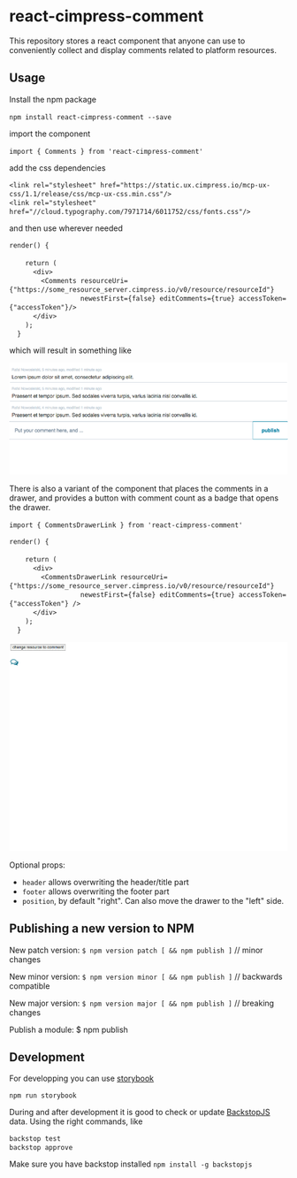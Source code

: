 # react-cimpress-comment

This repository stores a react component that anyone can use to conveniently collect and display comments related to platform resources.

## Usage

Install the npm package

`npm install react-cimpress-comment --save`

import the component

`import { Comments } from 'react-cimpress-comment'`

add the css dependencies

```
<link rel="stylesheet" href="https://static.ux.cimpress.io/mcp-ux-css/1.1/release/css/mcp-ux-css.min.css"/>
<link rel="stylesheet" href="//cloud.typography.com/7971714/6011752/css/fonts.css"/>
```

and then use wherever needed

    render() {

        return (
          <div>
            <Comments resourceUri={"https://some_resource_server.cimpress.io/v0/resource/resourceId"}
                      newestFirst={false} editComments={true} accessToken={"accessToken"}/>
          </div>
        );
      }

which will result in something like

![Demo](./demo.gif)

There is also a variant of the component that places the comments in a drawer, and provides a button with comment count as a badge that opens the drawer.

`import { CommentsDrawerLink } from 'react-cimpress-comment'`

    render() {

        return (
          <div>
            <CommentsDrawerLink resourceUri={"https://some_resource_server.cimpress.io/v0/resource/resourceId"}
                      newestFirst={false} editComments={true} accessToken={"accessToken"} />
          </div>
        );
      }

![Demo](./demo-drawer.gif)

Optional props:
- `header` allows overwriting the header/title part
- `footer` allows overwriting the footer part
- `position`, by default "right". Can also move the drawer to the "left" side.

## Publishing a new version to NPM

New patch version: `$ npm version patch [ && npm publish ]` // minor changes

New minor version: `$ npm version minor [ && npm publish ]` // backwards compatible

New major version: `$ npm version major [ && npm publish ]` // breaking changes

Publish a module: $ npm publish


## Development

For developping you can use [storybook](https://github.com/storybooks/storybook)

    npm run storybook

During and after development it is good to check or update [BackstopJS](https://github.com/garris/BackstopJS) data. Using the right commands, like

    backstop test
    backstop approve

Make sure you have backstop installed `npm install -g backstopjs`

